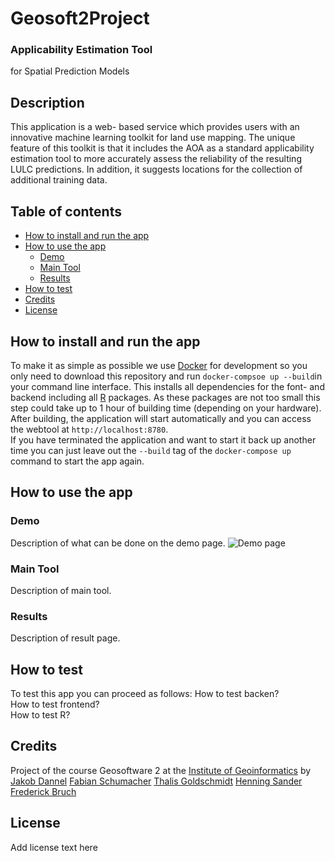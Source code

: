 # Geosoft2Project
### Applicability Estimation Tool 
for Spatial Prediction Models

## Description
This application is a web- based service which provides users with an innovative machine learning toolkit for land use mapping. The unique feature of this toolkit is that it includes the AOA as a standard applicability estimation tool to more accurately assess the reliability of the resulting LULC predictions. In addition, it suggests locations for the collection of additional training data.

## Table of contents

- [How to install and run the app](#how-to-install-and-run-the-app)
- [How to use the app](#how-to-use-the-app)
  - [Demo](#demo)
  - [Main Tool](#main-tool)
  - [Results](#results)
- [How to test](#how-to-test)
- [Credits](#credits)
- [License](#license)

## How to install and run the app
To make it as simple as possible we use [Docker](https://www.docker.com) for development so you only need to download this repository and run `docker-compsoe up --build`in your command line interface. This installs all dependencies for the font- and backend including all [R](https://www.r-project.org) packages. As these packages are not too small this step could take up to 1 hour of building time (depending on your hardware).  
After building, the application will start automatically and you can access the webtool at `http://localhost:8780`.  
If you have terminated the application and want to start it back up another time you can just leave out the `--build` tag of the `docker-compose up` command to start the app again.  

## How to use the app

### Demo
Description of what can be done on the demo page. 
![Demo page](/scr/assets/demo-page-view.png?raw=true)

### Main Tool
Description of main tool. 

### Results
Description of result page. 


## How to test
To test this app you can proceed as follows:
How to test backen?  
How to test frontend?  
How to test R?  

## Credits

Project of the course Geosoftware 2 at the [Institute of Geoinformatics](https://www.uni-muenster.de/Geoinformatics/en/) by
[Jakob Dannel](https://github.com/jakobdanel)
[Fabian Schumacher](https://github.com/fab-scm)
[Thalis Goldschmidt](https://github.com/thalisgold)
[Henning Sander](https://github.com/Hes097)
[Frederick Bruch](https://github.com/fbruc03)

## License
Add license text here
